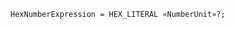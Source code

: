 <!-- This file is generated automatically by infrastructure scripts. Please don't edit by hand. -->

```{ .ebnf .slang-ebnf #HexNumberExpression }
HexNumberExpression = HEX_LITERAL «NumberUnit»?;
```
